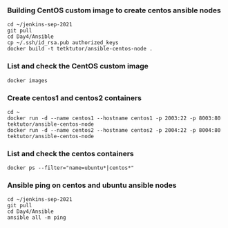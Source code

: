 ### Building CentOS custom image to create centos ansible nodes
```
cd ~/jenkins-sep-2021
git pull
cd Day4/Ansible
cp ~/.ssh/id_rsa.pub authorized_keys
docker build -t tetktutor/ansible-centos-node .
```

### List and check the CentOS custom image
```
docker images
```

### Create centos1 and centos2 containers
```
cd ~
docker run -d --name centos1 --hostname centos1 -p 2003:22 -p 8003:80 tektutor/ansible-centos-node
docker run -d --name centos2 --hostname centos2 -p 2004:22 -p 8004:80 tektutor/ansible-centos-node
```
### List and check the centos containers
```
docker ps --filter="name=ubuntu*|centos*"
```

### Ansible ping on centos and ubuntu ansible nodes
```
cd ~/jenkins-sep-2021
git pull
cd Day4/Ansible
ansible all -m ping
```
